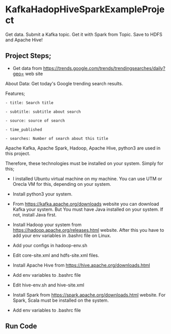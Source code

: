 # KafkaHadopHiveSparkExampleProject
Get data. Submit a Kafka topic. Get it with Spark from Topic. Save to HDFS and Apache Hive!

## Project Steps;
- Get data from https://trends.google.com/trends/trendingsearches/daily?geo= web site 

About Data:
  Get today's Google trending search results.
  
  Features;
    
    - title: Search title
    
    - subtitle: subtitle about search
    
    - source: source of search
    
    - time_published
    
    - searches: Number of search about this title
    

Apache Kafka, Apache Spark, Hadoop, Apache Hive, python3 are used in this project.

Therefore, these technologies must be installed on your system. Simply for this;

* I installed Ubuntu virtual machine on my machine. You can use UTM or Orecla VM for this, depending on your system.
* Install python3 your system.

* From https://kafka.apache.org/downloads website you can download Kafka your system. But You must have Java installed on your system. If not, install Java first.

* Install Hadoop your system from https://hadoop.apache.org/releases.html website. After this you have to add your env variables in .bashrc file on Linux.
* Add your configs in hadoop-env.sh  
* Edit core-site.xml and hdfs-site.xml files.

* Install Apache Hıve from https://hive.apache.org/downloads.html
* Add env variables to .bashrc file
* Edit hive-env.sh and hive-site.xml

* Install Spark from https://spark.apache.org/downloads.html website. For Spark, Scala must be installed on the system. 
* Add env variables to .bashrc file


## Run Code

